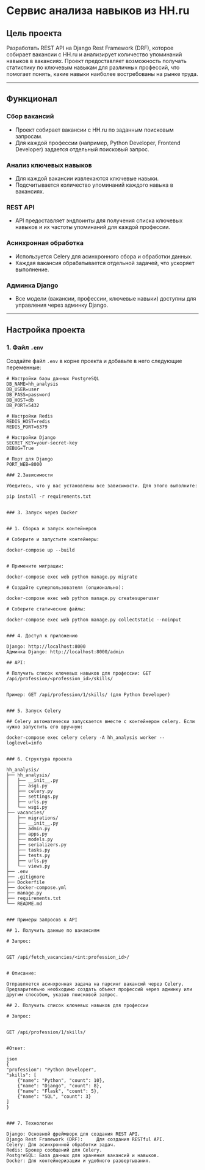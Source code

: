 # Сервис анализа навыков из HH.ru

## Цель проекта

Разработать REST API на Django Rest Framework (DRF), которое собирает вакансии с HH.ru и анализирует количество упоминаний навыков в вакансиях. Проект предоставляет возможность получать статистику по ключевым навыкам для различных профессий, что помогает понять, какие навыки наиболее востребованы на рынке труда.

---

## Функционал

### Сбор вакансий
- Проект собирает вакансии с HH.ru по заданным поисковым запросам.
- Для каждой профессии (например, Python Developer, Frontend Developer) задается отдельный поисковый запрос.

### Анализ ключевых навыков
- Для каждой вакансии извлекаются ключевые навыки.
- Подсчитывается количество упоминаний каждого навыка в вакансиях.

### REST API
- API предоставляет эндпоинты для получения списка ключевых навыков и их частоты упоминаний для каждой профессии.

### Асинхронная обработка
- Используется Celery для асинхронного сбора и обработки данных.
- Каждая вакансия обрабатывается отдельной задачей, что ускоряет выполнение.

### Админка Django
- Все модели (вакансии, профессии, ключевые навыки) доступны для управления через админку Django.

---

## Настройка проекта

### 1. Файл `.env`

Создайте файл `.env` в корне проекта и добавьте в него следующие переменные:

```env
# Настройки базы данных PostgreSQL
DB_NAME=hh_analysis
DB_USER=user
DB_PASS=password
DB_HOST=db
DB_PORT=5432

# Настройки Redis
REDIS_HOST=redis
REDIS_PORT=6379

# Настройки Django
SECRET_KEY=your-secret-key
DEBUG=True

# Порт для Django
PORT_WEB=8000

### 2.Зависимости

Убедитесь, что у вас установлены все зависимости. Для этого выполните:

pip install -r requirements.txt


### 3. Запуск через Docker


## 1. Сборка и запуск контейнеров

# Соберите и запустите контейнеры:

docker-compose up --build


# Примените миграции:

docker-compose exec web python manage.py migrate

# Создайте суперпользователя (опционально):

docker-compose exec web python manage.py createsuperuser

# Соберите статические файлы:

docker-compose exec web python manage.py collectstatic --noinput


### 4. Доступ к приложению

Django: http://localhost:8000
Админка Django: http://localhost:8000/admin

## API:

# Получить список ключевых навыков для профессии: GET /api/profession/<profession_id>/skills/


Пример: GET /api/profession/1/skills/ (для Python Developer)


### 5. Запуск Celery

## Celery автоматически запускается вместе с контейнером celery. Если нужно запустить его вручную:

docker-compose exec celery celery -A hh_analysis worker --loglevel=info


### 6. Структура проекта

hh_analysis/
├── hh_analysis/
│   ├── __init__.py
│   ├── asgi.py
│   ├── celery.py
│   ├── settings.py
│   ├── urls.py
│   └── wsgi.py
├── vacancies/
│   ├── migrations/
│   ├── __init__.py
│   ├── admin.py
│   ├── apps.py
│   ├── models.py
│   ├── serializers.py
│   ├── tasks.py
│   ├── tests.py
│   ├── urls.py
│   └── views.py
├── .env
├── .gitignore
├── Dockerfile
├── docker-compose.yml
├── manage.py
├── requirements.txt
└── README.md


### Примеры запросов к API

## 1. Получить данные по вакансиям

# Запрос:


GET /api/fetch_vacancies/<int:profession_id>/


# Описание:

Отправляется асинхронная задача на парсинг вакансий через Celery.
Предварительно необходимо создать объект профессий через админку или другим способом, указав поисковой запрос.

## 2. Получить список ключевых навыков для профессии

# Запрос:


GET /api/profession/1/skills/


#Ответ:

json
{
"profession": "Python Developer",
"skills": [
    {"name": "Python", "count": 10},
    {"name": "Django", "count": 8},
    {"name": "Flask", "count": 5},
    {"name": "SQL", "count": 3}
]
}


### 7. Технологии

Django: Основной фреймворк для создания REST API.
Django Rest Framework (DRF):     Для создания RESTful API.
Celery: Для асинхронной обработки задач.
Redis: Брокер сообщений для Celery.
PostgreSQL: База данных для хранения вакансий и навыков.
Docker: Для контейнеризации и удобного развертывания.
